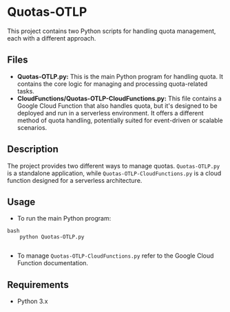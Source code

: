 # Quotas-OTLP

This project contains two Python scripts for handling quota management, each with a different approach.

## Files

*   **Quotas-OTLP.py:** This is the main Python program for handling quota. It contains the core logic for managing and processing quota-related tasks.
*   **CloudFunctions/Quotas-OTLP-CloudFunctions.py:** This file contains a Google Cloud Function that also handles quota, but it's designed to be deployed and run in a serverless environment. It offers a different method of quota handling, potentially suited for event-driven or scalable scenarios.

## Description

The project provides two different ways to manage quotas. `Quotas-OTLP.py` is a standalone application, while `Quotas-OTLP-CloudFunctions.py` is a cloud function designed for a serverless architecture.

## Usage

*   To run the main Python program:
```
bash
    python Quotas-OTLP.py
    
```
* To manage `Quotas-OTLP-CloudFunctions.py` refer to the Google Cloud Function documentation.

## Requirements

*   Python 3.x